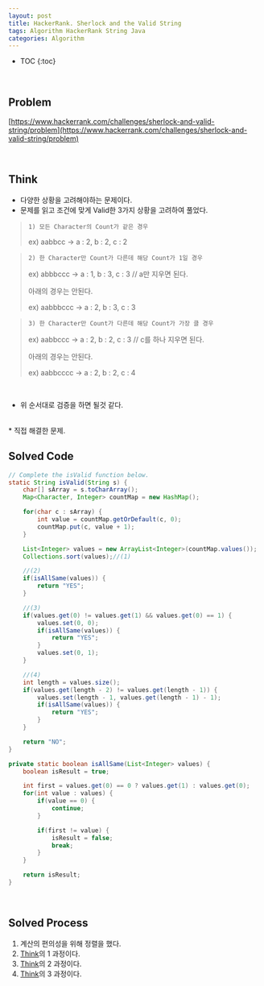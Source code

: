 ```yaml
---
layout: post
title: HackerRank. Sherlock and the Valid String
tags: Algorithm HackerRank String Java
categories: Algorithm
---
```


* TOC
{:toc}  

<br>

## Problem
[https://www.hackerrank.com/challenges/sherlock-and-valid-string/problem](https://www.hackerrank.com/challenges/sherlock-and-valid-string/problem)  
  
<br>  

## Think
* 다양한 상황을 고려해야하는 문제이다.  
* 문제를 읽고 조건에 맞게 Valid한 3가지 상황을 고려하여 풀었다.  
  
> `1) 모든 Character의 Count가 같은 경우`
>
> ex) aabbcc -> a : 2, b : 2, c : 2

> `2) 한 Character만 Count가 다른데 해당 Count가 1일 경우`
>
> ex) abbbccc -> a : 1, b : 3, c : 3 // a만 지우면 된다.
>
> 아래의 경우는 안된다.
>
> ex) aabbbccc -> a : 2, b : 3, c : 3

> `3) 한 Character만 Count가 다른데 해당 Count가 가장 클 경우`
>
> ex) aabbccc -> a : 2, b : 2, c : 3 // c를 하나 지우면 된다.
>
> 아래의 경우는 안된다.
>
> ex) aabbcccc -> a : 2, b : 2, c : 4
<br>   

* 위 순서대로 검증을 하면 될것 같다.  
<br> 
* 직접 해결한 문제.

<br>  


## Solved Code
```java
// Complete the isValid function below.
static String isValid(String s) {
    char[] sArray = s.toCharArray();
    Map<Character, Integer> countMap = new HashMap();

    for(char c : sArray) {
        int value = countMap.getOrDefault(c, 0);
        countMap.put(c, value + 1);
    }

    List<Integer> values = new ArrayList<Integer>(countMap.values());
    Collections.sort(values);//(1)

    //(2)
    if(isAllSame(values)) {
        return "YES";
    }

    //(3)
    if(values.get(0) != values.get(1) && values.get(0) == 1) {
        values.set(0, 0);
        if(isAllSame(values)) {
            return "YES";
        }
        values.set(0, 1);
    }

    //(4)
    int length = values.size();
    if(values.get(length - 2) != values.get(length - 1)) {
        values.set(length - 1, values.get(length - 1) - 1);
        if(isAllSame(values)) {
            return "YES";
        }
    }

    return "NO";
}

private static boolean isAllSame(List<Integer> values) {
    boolean isResult = true;

    int first = values.get(0) == 0 ? values.get(1) : values.get(0);
    for(int value : values) {
        if(value == 0) {
            continue;
        }

        if(first != value) {
            isResult = false;
            break;
        }
    }

    return isResult;
}
```  
  
<br>  

## Solved Process
1) 계산의 편의성을 위해 정렬을 했다.  
2) [Think](#Think)의 1 과정이다.  
3) [Think](#Think)의 2 과정이다.  
4) [Think](#Think)의 3 과정이다. 
